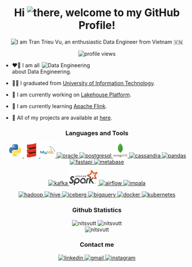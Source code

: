 <h1 align="center">
    Hi <img src="https://github.com/UtkarshPathrabe/UtkarshPathrabe/blob/main/assets/wave.gif" height="26" alt="there">, welcome to my GitHub Profile!
</h1>

<p align='center' style='margin: 16px 4px 8px;'>
    <img src="https://readme-typing-svg.herokuapp.com?font=Fira+Code&color=54A6FF&pause=0&center=true&vCenter=true&multiline=true&width=720&height=70&lines=I+am+Tran+Trieu+Vu,;an+enthusiastic+Data+Engineer+from+Vietnam+🇻🇳" alt="I am Tran Trieu Vu, an enthusiastic Data Engineer from Vietnam 🇻🇳" />
</p>

<p align="center"> 
    <img src="https://komarev.com/ghpvc/?username=nitsvutt" alt="profile views" />
</p>

<img align="right" title="Data Engineering" alt="Data Engineering" width="400" src="https://www.simplilearn.com/ice9/free_resources_article_thumb/Top_Data_Engineering_Tools_for_2022.jpg">

<p>

- ❤️‍🔥 I am all about Data Engineering.
    
- 🧑‍🎓 I graduated from [University of Information Technology](https://www.uit.edu.vn).

- 🔭 I am currently working on [Lakehouse Platform](https://github.com/nitsvutt/lakehouse-platform).

- 🌱 I am currently learning [Apache Flink](https://flink.apache.org/).

- 📝 All of my projects are available at [here](https://github.com/nitsvutt?tab=repositories).
    
</p>

<h3 align="center">Languages and Tools</h3>

<p align="center">
    <a href="https://www.python.org" target="_blank" rel="noreferrer">
        <img src="https://raw.githubusercontent.com/devicons/devicon/master/icons/python/python-original.svg" title="Python" alt="python" width="40" height="40"/>
    </a>
    <a href="https://www.scala-lang.org" target="_blank" rel="noreferrer">
        <img src="https://raw.githubusercontent.com/devicons/devicon/master/icons/scala/scala-original.svg" title="Scala" alt="scala" width="40" height="40"/>
    </a>
    <a href="https://www.mysql.com/" target="_blank" rel="noreferrer">
        <img src="https://raw.githubusercontent.com/devicons/devicon/master/icons/mysql/mysql-original-wordmark.svg" title="MySQL" alt="mysql" width="40" height="40"/>
    </a>
    <a href="https://www.oracle.com/" target="_blank" rel="noreferrer">
        <img src="https://logos-world.net/wp-content/uploads/2020/09/Oracle-Symbol.png" title="Oracle" alt="oracle" height="40"/>
    </a>
    <a href="https://www.postgresql.org" target="_blank" rel="noreferrer">
        <img src="https://www.postgresql.org/media/img/about/press/elephant.png" title="PostgreSQL" alt="postgresql" width="40" height="40"/>
    </a>
    <a href="https://www.mongodb.com/" target="_blank" rel="noreferrer">
        <img src="asset/mongodb.png" title="MongoDB" alt="mongodb" width="40" height="40"/>
    </a>
    <a href="https://cassandra.apache.org/" target="_blank" rel="noreferrer">
        <img src="https://www.vectorlogo.zone/logos/apache_cassandra/apache_cassandra-icon.svg" title="Apache Cassandra" alt="cassandra" width="40" height="40"/>
    </a>
    <a href="https://pandas.pydata.org/" target="_blank" rel="noreferrer">
        <img src="https://pandas.pydata.org/static/img/pandas_mark.svg" title="Pandas" alt="pandas" width="40" height="40" />
    </a>
    <a href="https://fastapi.tiangolo.com/" target="_blank" rel="noreferrer">
        <img src="https://cdn.try.direct/files/8400033b-cf2e-4fc4-ac91-45cadee082ed.svg" title="FastAPI" alt="fastapi" width="40" height="40" />
    </a>
    <a href="https://www.metabase.com/" target="_blank" rel="noreferrer">
        <img src="https://www.metabase.com/images/logo.svg" title="Metabase" alt="metabase" height="40" />
    </a>
</p>

<p align="center">
    <a href="https://kafka.apache.org/" target="_blank" rel="noreferrer">
        <img src="https://www.vectorlogo.zone/logos/apache_kafka/apache_kafka-icon.svg" title="Apache Kafka" alt="kafka" width="40" height="40"/>
    </a>
    <a href="https://spark.apache.org/" target="_blank" rel="noreferrer">
        <img src="asset/spark.png" title="Apache Spark" alt="spark" height="40" />
    </a>
    <a href="https://airflow.apache.org/" target="_blank" rel="noreferrer">
        <img src="https://lh3.googleusercontent.com/P-RLru4O6beYhy-pzomD5Ujry9oCSNhdMNGyDV09SENhFKTGqBns8M0UJaM1tklpWzQm1KlTgmIFjVYaZCLoMA" title="Apache Airflow" alt="airflow" width="40" height="40"/>
    </a>
    <a href="https://impala.apache.org/" target="_blank" rel="noreferrer">
        <img src="https://www.apache.org/logos/res/impala/default.png" title="Apache Impala" alt="impala" height="40" />
    </a>
</p>

<p align="center">
    <a href="https://hadoop.apache.org/" target="_blank" rel="noreferrer">
        <img src="https://www.vectorlogo.zone/logos/apache_hadoop/apache_hadoop-icon.svg" title="Apache Hadoop" alt="hadoop" width="40" height="40"/>
    </a>
    <a href="https://hive.apache.org/" target="_blank" rel="noreferrer">
        <img src="https://hive.apache.org/images/hive.svg" title="Apache Hive" alt="hive" width="40" height="40"/>
    </a>
    <a href="https://iceberg.apache.org/" target="_blank" rel="noreferrer">
        <img src="https://storage.googleapis.com/external-docs-assets/logos/apache_iceberg.png" title="Apache Iceberg" alt="iceberg" height="40" />
    </a>
    <a href="https://cloud.google.com/bigquery" target="_blank" rel="noreferrer">
        <img src="https://lh3.googleusercontent.com/p9ST3mhfKqDdxwwgyGHCFmCddgFeHnYlQfCbORDHJm48z1cZhEknPXlbY_iGsnr2sIPk8EVanoqGjA=e14-rw-lo-sc0xffffff-h48" title="Google Cloud Bigquery" alt="bigquery" width="40" height="40"/>
    </a>
    <a href="https://www.docker.com/" target="_blank" rel="noreferrer">
        <img src="https://www.docker.com/wp-content/uploads/2022/03/Moby-logo.png.webp" title="Docker" alt="docker" height="40" />
    </a>
    <a href="https://kubernetes.io/" target="_blank" rel="noreferrer">
        <img src="https://upload.wikimedia.org/wikipedia/commons/thumb/3/39/Kubernetes_logo_without_workmark.svg/1234px-Kubernetes_logo_without_workmark.svg.png" title="Kubernetes" alt="kubernetes" height="40" />
    </a>
</p>

<h3 align="center">Github Statistics</h3>

<p align="center">
    <img width="400" height="200" src="https://github-readme-stats.vercel.app/api?username=nitsvutt&show_icons=true,prs&cache_seconds=86400&theme=transparent" alt="nitsvutt"/>
    <img width="280" height="200" src="https://github-readme-stats.vercel.app/api/top-langs?username=nitsvutt&show_icons=true&locale=en&layout=compact&theme=transparent" alt="nitsvutt" />
    <br>
    <img src="https://github-readme-streak-stats.herokuapp.com/?user=nitsvutt" alt="nitsvutt" />
</p>

<h3 align="center">Contact me</h3>

<p align="center">
    <a href="https://linkedin.com/in/nitsvutt" target="_blank" rel="noreferrer">
        <img src="https://cdn-icons-png.flaticon.com/512/174/174857.png" title="Linkedin" alt="linkedin" height="28" />
    </a>
    <a href="mailto:nitsvutt@gmail.com" target="_blank" rel="noreferrer">
        <img src="https://upload.wikimedia.org/wikipedia/commons/thumb/7/7e/Gmail_icon_%282020%29.svg/2560px-Gmail_icon_%282020%29.svg.png" title="Gmail" alt="gmail" height="28" />
    </a>
    <a href="https://instagram.com/nitsvutt" target="_blank" rel="noreferrer">
        <img src="https://raw.githubusercontent.com/rahuldkjain/github-profile-readme-generator/master/src/images/icons/Social/instagram.svg" title="Instagram" alt="instagram" height="28" />
    </a>
</p>
